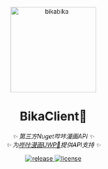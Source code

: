 <p align="center">
  <a href="https://github.com/kitUIN/BikaClient/">
    <img src="https://files.catbox.moe/6as3qy.png" width="200" height="200" alt="bikabika">
  </a>
</p>
<div align="center">

# BikaClient🍉

_✨ 第三方Nuget哔咔漫画API ✨_  
_✨ 为[哔咔漫画UWP🍍](https://github.com/kitUIN/bikabika)提供API支持 ✨_  

</div>
<p align="center">
   <a href="https://github.com/kitUIN/BikaClient/releases">
    <img src="https://img.shields.io/github/v/release/kitUIN/BikaClient?color=blueviolet&include_prereleases" alt="release">
  </a>
  <a href="https://raw.githubusercontent.com/kitUIN/BikaClient/master/LICENSE">
    <img src="https://img.shields.io/github/license/kitUIN/BikaClient" alt="license">
  </a>
</p>